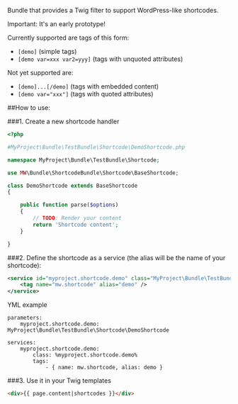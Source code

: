Bundle that provides a Twig filter to support WordPress-like shortcodes.

Important: It's an early prototype!

Currently supported are tags of this form:
* <code>[demo]</code> (simple tags)
* <code>[demo var=xxx var2=yyy]</code> (tags with unquoted attributes)

Not yet supported are:
* <code>[demo]...[/demo]</code> (tags with embedded content)
* <code>[demo var="xxx"]</code> (tags with quoted attributes)

##How to use:

###1. Create a new shortcode handler

``` php
<?php

#MyProject\Bundle\TestBundle\Shortcode\DemoShortcode.php

namespace MyProject\Bundle\TestBundle\Shortcode;

use MW\Bundle\ShortcodeBundle\Shortcode\BaseShortcode;

class DemoShortcode extends BaseShortcode
{

    public function parse($options)
    {
        // TODO: Render your content
        return 'Shortcode content';
    }

}
```

###2. Define the shortcode as a service (the alias will be the name of your shortcode):

``` xml
<service id="myproject.shortcode.demo" class="MyProject\Bundle\TestBundle\Shortcode\DemoShortcode">
    <tag name="mw.shortcode" alias="demo" />
</service>
```

YML example

```
parameters:
    myproject.shortcode.demo: MyProject\Bundle\TestBundle\Shortcode\DemoShortcode

services:
    myproject.shortcode.demo:
        class: %myproject.shortcode.demo%
        tags:
            - { name: mw.shortcode, alias: demo }

```


###3. Use it in your Twig templates

``` html
<div>{{ page.content|shortcodes }}</div>
```
